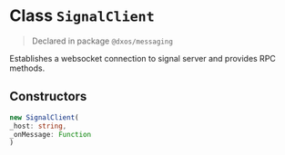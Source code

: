 # Class `SignalClient`
> Declared in package `@dxos/messaging`

Establishes a websocket connection to signal server and provides RPC methods.

## Constructors
```ts
new SignalClient(
_host: string,
_onMessage: Function
)
```

